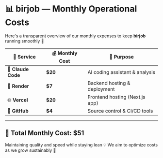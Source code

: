# 📊 birjob — Monthly Operational Costs

Here's a transparent overview of our monthly expenses to keep **birjob** running smoothly 🚀

| 🧾 Service         | 💰 Monthly Cost | 💼 Purpose                     |
| ------------------ | --------------- | ------------------------------ |
| 🤖 **Claude Code** | **\$20**        | AI coding assistant & analysis |
| 🧱 **Render**      | **\$7**         | Backend hosting & deployment   |
| 🌐 **Vercel**      | **\$20**        | Frontend hosting (Next.js app) |
| 🐙 **GitHub**      | **\$4**         | Source control & CI/CD tools   |

---

## 🧮 **Total Monthly Cost**: **\$51**

Maintaining quality and speed while staying lean 💡
We aim to optimize costs as we grow sustainably 🌱
